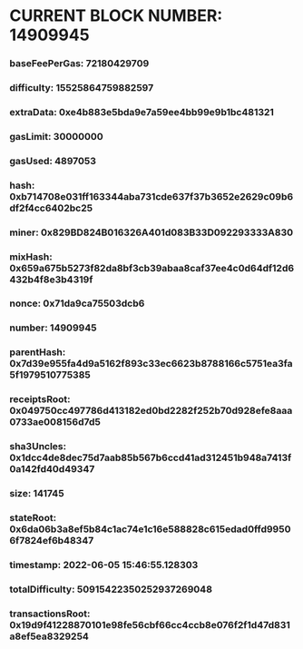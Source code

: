 # CURRENT BLOCK NUMBER: 14909945

### baseFeePerGas: 72180429709
### difficulty: 15525864759882597
### extraData: 0xe4b883e5bda9e7a59ee4bb99e9b1bc481321
### gasLimit: 30000000
### gasUsed: 4897053
### hash: 0xb714708e031ff163344aba731cde637f37b3652e2629c09b6df2f4cc6402bc25
### miner: 0x829BD824B016326A401d083B33D092293333A830
### mixHash: 0x659a675b5273f82da8bf3cb39abaa8caf37ee4c0d64df12d6432b4f8e3b4319f
### nonce: 0x71da9ca75503dcb6
### number: 14909945
### parentHash: 0x7d39e955fa4d9a5162f893c33ec6623b8788166c5751ea3fa5f1979510775385
### receiptsRoot: 0x049750cc497786d413182ed0bd2282f252b70d928efe8aaa0733ae008156d7d5
### sha3Uncles: 0x1dcc4de8dec75d7aab85b567b6ccd41ad312451b948a7413f0a142fd40d49347
### size: 141745
### stateRoot: 0x6da06b3a8ef5b84c1ac74e1c16e588828c615edad0ffd99506f7824ef6b48347
### timestamp: 2022-06-05 15:46:55.128303
### totalDifficulty: 50915422350252937269048
### transactionsRoot: 0x19d9f41228870101e98fe56cbf66cc4ccb8e076f2f1d47d831a8ef5ea8329254
